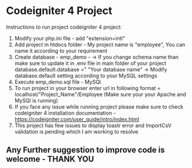 # Codeigniter 4 Project 

Instructions to run project codeigniter 4 project:
1. Modify your php.ini file - add "extension=intl"
2. Add project in htdocs folder - My project name is "employee", You can name it according to your requirement
3. Create database - emp_demo -
 -> If you change schema name than make sure to update it in .env file in main folder of your project database.default.database =" "Your database name"
 -> Modify database.default setting according to your MySQL settings
5. Execute emp_demo.sql file - MySQl 
6. To run project in your browser enter url in following format = localhost/"Project_Name"/Employee (Make sure your your Apache and MySQl is running)
7. If you face any issue while running project please make sure to check codeigniter 4 installation documentation - https://codeigniter.com/user_guide/intro/index.html
8. This project has few issues to display toastr error and ImportCsV validation is pending which I am working to resolve
## Any Further suggestion to improve code is welcome - THANK YOU

